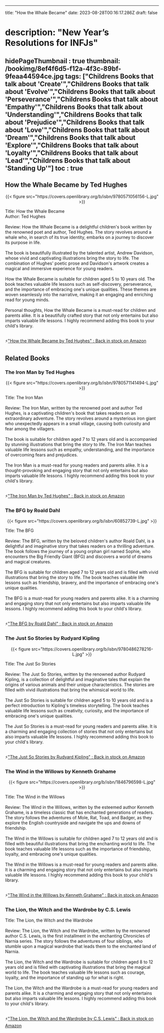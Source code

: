 
---
title: "How the Whale Became"
date: 2023-08-28T00:16:17.286Z
draft: false
# description: "New Year’s Resolutions for INFJs"
hidePageThumbnail : true
thumbnail: /bookimg/8ef4f6d5-f12a-4f3c-89bf-9feaa44594ce.jpg
tags: ["Childrens Books that talk about 'Create'","Childrens Books that talk about 'Evolve'","Childrens Books that talk about 'Perseverance'","Childrens Books that talk about 'Empathy'","Childrens Books that talk about 'Understanding'","Childrens Books that talk about 'Prejudice'","Childrens Books that talk about 'Love'","Childrens Books that talk about 'Dream'","Childrens Books that talk about 'Explore'","Childrens Books that talk about 'Loyalty'","Childrens Books that talk about 'Lead'","Childrens Books that talk about 'Standing Up'"]
toc : true
---
## How the Whale Became by Ted Hughes

<center>
{{< figure src="https://covers.openlibrary.org/b/isbn/9780571056156-L.jpg" >}}
</center>

Title: How the Whale Became</br>
Author: Ted Hughes</br></br>
Review: How the Whale Became is a delightful children's book written by the renowned poet and author, Ted Hughes. The story revolves around a whale who, in search of its true identity, embarks on a journey to discover its purpose in life.</br></br>
The book is beautifully illustrated by the talented artist, Andrew Davidson, whose vivid and captivating illustrations bring the story to life. The combination of Hughes' poetic prose and Davidson's artwork creates a magical and immersive experience for young readers.</br></br>
How the Whale Became is suitable for children aged 5 to 10 years old. The book teaches valuable life lessons such as self-discovery, perseverance, and the importance of embracing one's unique qualities. These themes are woven seamlessly into the narrative, making it an engaging and enriching read for young minds.</br></br>
Personal thoughts, How the Whale Became is a must-read for children and parents alike. It is a beautifully crafted story that not only entertains but also imparts valuable life lessons. I highly recommend adding this book to your child's library.</br></br>

<p>⚡<a id="aflink" href="https://www.amazon.com/gp/search?ie=UTF8&tag=klayu00-20&linkCode=ur2&linkId=6639bed89a8ad8dd2705e40644eb43d3&camp=1789&creative=9325&index=books&keywords=How the Whale Became by Ted Hughes" class="one" target="_blank" title='"How the Whale Became by Ted Hughes" : Back in stock on Amazon'>"How the Whale Became by Ted Hughes" : Back in stock on Amazon</a></p>

## Related Books
### The Iron Man by Ted Hughes
<center>
{{< figure src="https://covers.openlibrary.org/b/isbn/9780571141494-L.jpg" >}}
</center>

Title: The Iron Man</br></br>
Review: The Iron Man, written by the renowned poet and author Ted Hughes, is a captivating children's book that takes readers on an extraordinary adventure. The story revolves around a mysterious iron giant who unexpectedly appears in a small village, causing both curiosity and fear among the villagers.</br></br>
The book is suitable for children aged 7 to 12 years old and is accompanied by stunning illustrations that bring the story to life. The Iron Man teaches valuable life lessons such as empathy, understanding, and the importance of overcoming fears and prejudices.</br></br>
The Iron Man is a must-read for young readers and parents alike. It is a thought-provoking and engaging story that not only entertains but also imparts valuable life lessons. I highly recommend adding this book to your child's library.</br></br>

<p>⚡<a id="aflink" href="https://www.amazon.com/gp/search?ie=UTF8&tag=klayu00-20&linkCode=ur2&linkId=6639bed89a8ad8dd2705e40644eb43d3&camp=1789&creative=9325&index=books&keywords=The Iron Man by Ted Hughes" class="one" target="_blank" title='"The Iron Man by Ted Hughes" : Back in stock on Amazon'>"The Iron Man by Ted Hughes" : Back in stock on Amazon</a></p>

### The BFG by Roald Dahl
<center>
{{< figure src="https://covers.openlibrary.org/b/isbn/60852739-L.jpg" >}}
</center>

Title: The BFG</br></br>
Review: The BFG, written by the beloved children's author Roald Dahl, is a delightful and imaginative story that takes readers on a thrilling adventure. The book follows the journey of a young orphan girl named Sophie, who encounters the Big Friendly Giant (BFG) and discovers a world of dreams and magical creatures.</br></br>
The BFG is suitable for children aged 7 to 12 years old and is filled with vivid illustrations that bring the story to life. The book teaches valuable life lessons such as friendship, bravery, and the importance of embracing one's unique qualities.</br></br>
The BFG is a must-read for young readers and parents alike. It is a charming and engaging story that not only entertains but also imparts valuable life lessons. I highly recommend adding this book to your child's library.</br></br>

<p>⚡<a id="aflink" href="https://www.amazon.com/gp/search?ie=UTF8&tag=klayu00-20&linkCode=ur2&linkId=6639bed89a8ad8dd2705e40644eb43d3&camp=1789&creative=9325&index=books&keywords=The BFG by Roald Dahl" class="one" target="_blank" title='"The BFG by Roald Dahl" : Back in stock on Amazon'>"The BFG by Roald Dahl" : Back in stock on Amazon</a></p>

### The Just So Stories by Rudyard Kipling
<center>
{{< figure src="https://covers.openlibrary.org/b/isbn/9780486278216-L.jpg" >}}
</center>

Title: The Just So Stories</br></br>
Review: The Just So Stories, written by the renowned author Rudyard Kipling, is a collection of delightful and imaginative tales that explain the origins of various animals and their unique characteristics. The stories are filled with vivid illustrations that bring the whimsical world to life.</br></br>
The Just So Stories is suitable for children aged 5 to 10 years old and is a perfect introduction to Kipling's timeless storytelling. The book teaches valuable life lessons such as creativity, curiosity, and the importance of embracing one's unique qualities.</br></br>
The Just So Stories is a must-read for young readers and parents alike. It is a charming and engaging collection of stories that not only entertains but also imparts valuable life lessons. I highly recommend adding this book to your child's library.</br></br>

<p>⚡<a id="aflink" href="https://www.amazon.com/gp/search?ie=UTF8&tag=klayu00-20&linkCode=ur2&linkId=6639bed89a8ad8dd2705e40644eb43d3&camp=1789&creative=9325&index=books&keywords=The Just So Stories by Rudyard Kipling" class="one" target="_blank" title='"The Just So Stories by Rudyard Kipling" : Back in stock on Amazon'>"The Just So Stories by Rudyard Kipling" : Back in stock on Amazon</a></p>

### The Wind in the Willows by Kenneth Grahame
<center>
{{< figure src="https://covers.openlibrary.org/b/isbn/1846796598-L.jpg" >}}
</center>

Title: The Wind in the Willows</br></br>
Review: The Wind in the Willows, written by the esteemed author Kenneth Grahame, is a timeless classic that has enchanted generations of readers. The story follows the adventures of Mole, Rat, Toad, and Badger, as they explore the English countryside and navigate the ups and downs of friendship.</br></br>
The Wind in the Willows is suitable for children aged 7 to 12 years old and is filled with beautiful illustrations that bring the enchanting world to life. The book teaches valuable life lessons such as the importance of friendship, loyalty, and embracing one's unique qualities.</br></br>
The Wind in the Willows is a must-read for young readers and parents alike. It is a charming and engaging story that not only entertains but also imparts valuable life lessons. I highly recommend adding this book to your child's library.</br></br>

<p>⚡<a id="aflink" href="https://www.amazon.com/gp/search?ie=UTF8&tag=klayu00-20&linkCode=ur2&linkId=6639bed89a8ad8dd2705e40644eb43d3&camp=1789&creative=9325&index=books&keywords=The Wind in the Willows by Kenneth Grahame" class="one" target="_blank" title='"The Wind in the Willows by Kenneth Grahame" : Back in stock on Amazon'>"The Wind in the Willows by Kenneth Grahame" : Back in stock on Amazon</a></p>

### The Lion, the Witch and the Wardrobe by C.S. Lewis
Title: The Lion, the Witch and the Wardrobe</br></br>
Review: The Lion, the Witch and the Wardrobe, written by the renowned author C.S. Lewis, is the first installment in the enchanting Chronicles of Narnia series. The story follows the adventures of four siblings, who stumble upon a magical wardrobe that leads them to the enchanted land of Narnia.</br></br>
The Lion, the Witch and the Wardrobe is suitable for children aged 8 to 12 years old and is filled with captivating illustrations that bring the magical world to life. The book teaches valuable life lessons such as courage, loyalty, and the importance of standing up for what is right.</br></br>
The Lion, the Witch and the Wardrobe is a must-read for young readers and parents alike. It is a charming and engaging story that not only entertains but also imparts valuable life lessons. I highly recommend adding this book to your child's library.</br></br>

<p>⚡<a id="aflink" href="https://www.amazon.com/gp/search?ie=UTF8&tag=klayu00-20&linkCode=ur2&linkId=6639bed89a8ad8dd2705e40644eb43d3&camp=1789&creative=9325&index=books&keywords=The Lion, the Witch and the Wardrobe by C.S. Lewis" class="one" target="_blank" title='"The Lion, the Witch and the Wardrobe by C.S. Lewis" : Back in stock on Amazon'>"The Lion, the Witch and the Wardrobe by C.S. Lewis" : Back in stock on Amazon</a></p>
